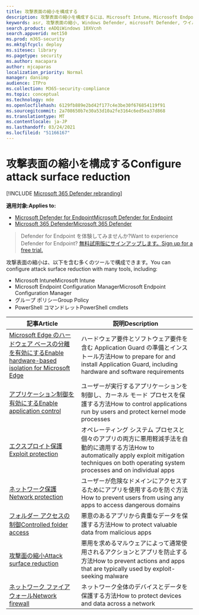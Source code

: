 ```yaml
---
title: 攻撃表面の縮小を構成する
description: 攻撃表面の縮小を構成するには、Microsoft Intune、Microsoft Endpoint Configuration Manager、PowerShell コマンドレット、およびグループ ポリシーを使用します。
keywords: asr, 攻撃表面の縮小, Windows Defender, microsoft Defender, ウイルス対策, av
search.product: eADQiWindows 10XVcnh
search.appverid: met150
ms.prod: m365-security
ms.mktglfcycl: deploy
ms.sitesec: library
ms.pagetype: security
ms.author: macapara
author: mjcaparas
localization_priority: Normal
manager: dansimp
audience: ITPro
ms.collection: M365-security-compliance
ms.topic: conceptual
ms.technology: mde
ms.openlocfilehash: 6129fb889e2bd42f177c4e3be30f676854119f91
ms.sourcegitcommit: 2a708650b7e30a53d10a2fe3164c6ed5ea37d868
ms.translationtype: MT
ms.contentlocale: ja-JP
ms.lasthandoff: 03/24/2021
ms.locfileid: "51166167"
---
```

# <a name="configure-attack-surface-reduction"></a><span data-ttu-id="e0240-104">攻撃表面の縮小を構成する</span><span class="sxs-lookup"><span data-stu-id="e0240-104">Configure attack surface reduction</span></span>

[!INCLUDE [Microsoft 365 Defender rebranding](../../includes/microsoft-defender.md)]

<span data-ttu-id="e0240-105">**適用対象:**</span><span class="sxs-lookup"><span data-stu-id="e0240-105">**Applies to:**</span></span>
- [<span data-ttu-id="e0240-106">Microsoft Defender for Endpoint</span><span class="sxs-lookup"><span data-stu-id="e0240-106">Microsoft Defender for Endpoint</span></span>](https://go.microsoft.com/fwlink/p/?linkid=2154037)
- [<span data-ttu-id="e0240-107">Microsoft 365 Defender</span><span class="sxs-lookup"><span data-stu-id="e0240-107">Microsoft 365 Defender</span></span>](https://go.microsoft.com/fwlink/?linkid=2118804)

><span data-ttu-id="e0240-108">Defender for Endpoint を体験してみませんか?</span><span class="sxs-lookup"><span data-stu-id="e0240-108">Want to experience Defender for Endpoint?</span></span> [<span data-ttu-id="e0240-109">無料試用版にサインアップします。</span><span class="sxs-lookup"><span data-stu-id="e0240-109">Sign up for a free trial.</span></span>](https://www.microsoft.com/microsoft-365/windows/microsoft-defender-atp?ocid=docs-wdatp-assignaccess-abovefoldlink)

<span data-ttu-id="e0240-110">攻撃表面の縮小は、以下を含む多くのツールで構成できます。</span><span class="sxs-lookup"><span data-stu-id="e0240-110">You can configure attack surface reduction with many tools, including:</span></span>

* <span data-ttu-id="e0240-111">Microsoft Intune</span><span class="sxs-lookup"><span data-stu-id="e0240-111">Microsoft Intune</span></span>
* <span data-ttu-id="e0240-112">Microsoft Endpoint Configuration Manager</span><span class="sxs-lookup"><span data-stu-id="e0240-112">Microsoft Endpoint Configuration Manager</span></span>
* <span data-ttu-id="e0240-113">グループ ポリシー</span><span class="sxs-lookup"><span data-stu-id="e0240-113">Group Policy</span></span>
* <span data-ttu-id="e0240-114">PowerShell コマンドレット</span><span class="sxs-lookup"><span data-stu-id="e0240-114">PowerShell cmdlets</span></span>

<span data-ttu-id="e0240-115">記事</span><span class="sxs-lookup"><span data-stu-id="e0240-115">Article</span></span> | <span data-ttu-id="e0240-116">説明</span><span class="sxs-lookup"><span data-stu-id="e0240-116">Description</span></span>
-|-
[<span data-ttu-id="e0240-117">Microsoft Edge のハードウェア ベースの分離を有効にする</span><span class="sxs-lookup"><span data-stu-id="e0240-117">Enable hardware-based isolation for Microsoft Edge</span></span>](/windows/security/threat-protection/microsoft-defender-application-guard/install-md-app-guard) | <span data-ttu-id="e0240-118">ハードウェア要件とソフトウェア要件を含む Application Guard の準備とインストール方法</span><span class="sxs-lookup"><span data-stu-id="e0240-118">How to prepare for and install Application Guard, including hardware and software requirements</span></span>
[<span data-ttu-id="e0240-119">アプリケーション制御を有効にする</span><span class="sxs-lookup"><span data-stu-id="e0240-119">Enable application control</span></span>](/windows/security/threat-protection/windows-defender-application-control/windows-defender-application-control)|<span data-ttu-id="e0240-120">ユーザーが実行するアプリケーションを制御し、カーネル モード プロセスを保護する方法</span><span class="sxs-lookup"><span data-stu-id="e0240-120">How to control applications run by users and protect kernel mode processes</span></span>
[<span data-ttu-id="e0240-121">エクスプロイト保護</span><span class="sxs-lookup"><span data-stu-id="e0240-121">Exploit protection</span></span>](./enable-exploit-protection.md)|<span data-ttu-id="e0240-122">オペレーティング システム プロセスと個々のアプリの両方に悪用軽減手法を自動的に適用する方法</span><span class="sxs-lookup"><span data-stu-id="e0240-122">How to automatically apply exploit mitigation techniques on both operating system processes and on individual apps</span></span>
[<span data-ttu-id="e0240-123">ネットワーク保護</span><span class="sxs-lookup"><span data-stu-id="e0240-123">Network protection</span></span>](./enable-network-protection.md)|<span data-ttu-id="e0240-124">ユーザーが危険なドメインにアクセスするためにアプリを使用するのを防ぐ方法</span><span class="sxs-lookup"><span data-stu-id="e0240-124">How to prevent users from using any apps to access dangerous domains</span></span>
[<span data-ttu-id="e0240-125">フォルダー アクセスの制御</span><span class="sxs-lookup"><span data-stu-id="e0240-125">Controlled folder access</span></span>](./enable-controlled-folders.md)|<span data-ttu-id="e0240-126">悪意のあるアプリから貴重なデータを保護する方法</span><span class="sxs-lookup"><span data-stu-id="e0240-126">How to protect valuable data from malicious apps</span></span>
[<span data-ttu-id="e0240-127">攻撃面の縮小</span><span class="sxs-lookup"><span data-stu-id="e0240-127">Attack surface reduction</span></span>](./enable-attack-surface-reduction.md)|<span data-ttu-id="e0240-128">悪用を求めるマルウェアによって通常使用されるアクションとアプリを防止する方法</span><span class="sxs-lookup"><span data-stu-id="e0240-128">How to prevent actions and apps that are typically used by exploit-seeking malware</span></span>
[<span data-ttu-id="e0240-129">ネットワーク ファイアウォール</span><span class="sxs-lookup"><span data-stu-id="e0240-129">Network firewall</span></span>](/windows/security/threat-protection/windows-firewall/windows-firewall-with-advanced-security-deployment-guide)|<span data-ttu-id="e0240-130">ネットワーク全体のデバイスとデータを保護する方法</span><span class="sxs-lookup"><span data-stu-id="e0240-130">How to protect devices and data across a network</span></span>

